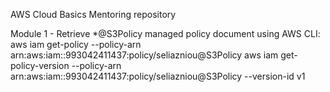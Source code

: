 AWS Cloud Basics Mentoring repository

Module 1 - Retrieve *@S3Policy managed policy document using AWS CLI:
aws iam get-policy --policy-arn arn:aws:iam::993042411437:policy/seliazniou@S3Policy
aws iam get-policy-version --policy-arn arn:aws:iam::993042411437:policy/seliazniou@S3Policy --version-id v1